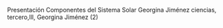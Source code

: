 Presentación Componentes del Sistema Solar Georgina Jiménez
ciencias, tercero,lll, Georgina Jiménez (2)